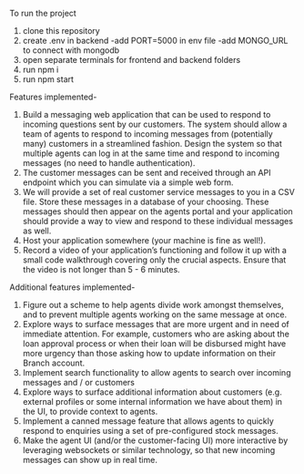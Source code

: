 To run the project 
1. clone this repository
2. create .env in backend
  -add PORT=5000 in env file
  -add MONGO_URL to connect with mongodb
3. open separate terminals for frontend and backend folders
4. run npm i
5. run npm start

Features implemented-

1. Build a messaging web application that can be used to respond to incoming questions sent by our customers. The system should allow a team of agents to respond to incoming messages from (potentially many) customers in a streamlined fashion. Design the system so that multiple agents can log in at the same time and respond to incoming messages (no need to handle authentication).
2. The customer messages can be sent and received through an API endpoint which you can simulate via a simple web form.
3. We will provide a set of real customer service messages to you in a CSV file. Store these messages in a database of your choosing. These messages should then appear on the agents portal and your application should provide a way to view and respond to these individual messages as well.
4. Host your application somewhere (your machine is fine as well!).
5. Record a video of your application’s functioning and follow it up with a small code walkthrough covering only the crucial aspects. Ensure that the video is not longer than 5 - 6 minutes.

Additional features implemented-

1. Figure out a scheme to help agents divide work amongst themselves, and to prevent multiple agents working on the same message at once.
2. Explore ways to surface messages that are more urgent and in need of immediate attention. For example, customers who are asking about the loan approval process or when their loan will be disbursed might have more urgency than those asking how to update information on their Branch account.
3. Implement search functionality to allow agents to search over incoming messages and / or customers
4. Explore ways to surface additional information about customers (e.g. external profiles or some internal information we have about them) in the UI, to provide context to agents.
5. Implement a canned message feature that allows agents to quickly respond to enquiries using a set of pre-configured stock messages.
6. Make the agent UI (and/or the customer-facing UI) more interactive by leveraging websockets or similar technology, so that new incoming messages can show up in real time.
